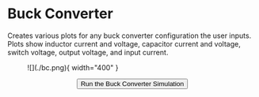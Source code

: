 # Buck Converter

Creates various plots for any buck converter configuration the user inputs. Plots show inductor current and voltage, capacitor current and voltage, switch voltage, output voltage, and input current.

<figure markdown>
   ![](./bc.png){ width="400" }
</figure>

<form action="bc.html" style="text-align:center;">
<button style="align-content: center;" class="md-button md-button--primary">Run the Buck Converter Simulation
</button>
</form>
